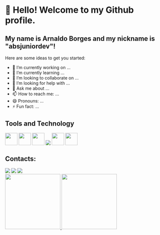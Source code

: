 
# 👋 Hello! Welcome to my Github profile.

## My name is Arnaldo Borges and my nickname is "absjuniordev"!

Here are some ideas to get you started:

- 🔭 I’m currently working on ...
- 🌱 I’m currently learning ...
- 👯 I’m looking to collaborate on ...
- 🤔 I’m looking for help with ...
- 💬 Ask me about ...
- 📫 How to reach me: ...
- 😄 Pronouns: ...
- ⚡ Fun fact: ...

## Tools and Technology

<div> 
<img loading="lazy" img src="https://cdn.jsdelivr.net/gh/devicons/devicon/icons/flutter/flutter-original.svg" width="40" height="40" /> 
<img src="https://cdn.jsdelivr.net/gh/devicons/devicon/icons/firebase/firebase-plain.svg" width="40" height="40" /> 
<img src="https://cdn.jsdelivr.net/gh/devicons/devicon/icons/git/git-original.svg" width="40" height="40"/> 
 
 <img src="https://cdn.jsdelivr.net/gh/devicons/devicon/icons/github/github-original.svg" />
          
<img src="https://cdn.jsdelivr.net/gh/devicons/devicon/icons/github/github-original.svg" width="40" height="40" /> 
<img src="https://cdn.jsdelivr.net/gh/devicons/devicon/icons/vscode/vscode-original.svg" width="40" height="40" />
</div> 
 
## Contacts:        
<div>
<a href="https://www.instagram.com/absjunnior/" target="_blank"><img loading="lazy" src="https://img.shields.io/badge/-Instagram-%23E4405F?style=for-the-badge&logo=instagram&logoColor=white" target="_blank"></a>
<a href = "mailto:abs.junnior@hotmail.com"><img loading="lazy" src="https://img.shields.io/badge/Microsoft_Outlook-0078D4?style=for-the-badge&logo=microsoft-outlook&logoColor=white"></a>  
<a href="https://br.linkedin.com/in/arnaldo-borges-jr" target="_blank"><img loading="lazy" src="https://img.shields.io/badge/-LinkedIn-%230077B5?style=for-the-badge&logo=linkedin&logoColor=white" target="_blank"></a>   
</div>

<div>
<a href="https://github.com/absjuniordev">
<img loading="lazy" height="180em" src="https://github-readme-stats.vercel.app/api/top-langs/?username=https://github.com/absjuniordev&layout=compact&langs_count=7&theme=dracula"/>
<img loading="lazy" height="180em" src="https://github-readme-stats.vercel.app/api?username=https://github.com/absjuniordev&show_icons=true&theme=dracula&include_all_commits=true&count_private=true"/>
</div>          
          


